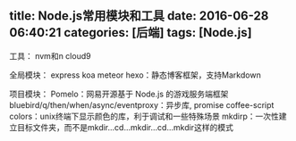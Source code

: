 title: Node.js常用模块和工具
date: 2016-06-28 06:40:21
categories: [后端]
tags: [Node.js]
---

工具：
nvm和n
cloud9

全局模块：
express
koa
meteor
hexo：静态博客框架，支持Markdown

项目模块：
Pomelo：网易开源基于 Node.js 的游戏服务端框架
bluebird/q/then/when/async/eventproxy：异步库, promise
coffee-script
colors：unix终端下显示颜色的库，利于调试和一些特殊场景
mkdirp：一次性建立目标文件夹，而不是mkdir...cd...mkdir...cd...mkdir这样的模式
